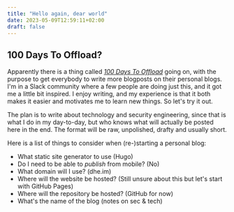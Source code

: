 ```yaml
---
title: "Hello again, dear world"
date: 2023-05-09T12:59:11+02:00
draft: false
---
```


## 100 Days To Offload?

Apparently there is a thing called [_100 Days To Offload_](https://100daystooffload.com/) going on, with the purpose to get everybody to write more blogposts on their personal blogs. I'm in a Slack community where a few people are doing just this, and it got me a little bit inspired. I enjoy writing, and my experience is that it both makes it easier and motivates me to learn new things. So let's try it out.

The plan is to write about technology and security engineering, since that is what I do in my day-to-day, but who knows what will actually be posted here in the end. The format will be raw, unpolished, drafty and usually short.

Here is a list of things to consider when (re-)starting a personal blog:

- What static site generator to use (Hugo)
- Do I need to be able to _publish_ from mobile? (No)
- What domain will I use? (dhe.im)
- Where will the website be hosted? (Still unsure about this but let's start with GitHub Pages)
- Where will the repository be hosted? (GitHub for now)
- What's the name of the blog (notes on sec & tech)
